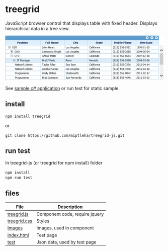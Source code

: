 # treegrid
JavaScript browser control that displays table with fixed header. Displays hierarchical data in a tree view.

![treegrid](demo.png)

See [sample c# application](https://github.com/miptleha/treegrid-core) or run test for static sample.

## install
```
npm install treegrid
```

or

```
git clone https://github.com/miptleha/treegrid-js.git
```

## run test
In treegrid-js (or treegrid for npm install) folder
```
npm install
npm run test
```

## files
 File | Description
 --- | --- 
 [treegrid.js](src/treegrid.js) | Component code, require jquery
 [treegrid.css](src/treegrid.css) | Styles
 [Images](src/Images) | Images, used in component
 [index.html](index.html) | Test page
 [test](test) | Json data, used by test page

